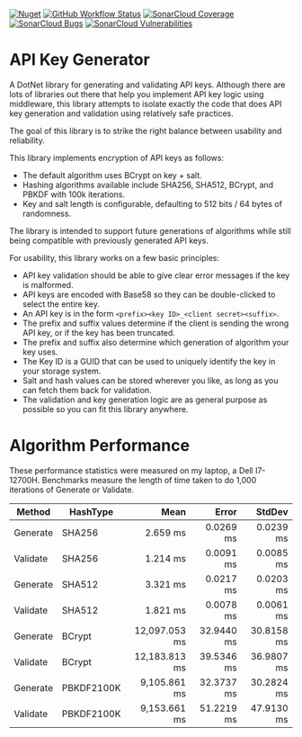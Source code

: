 [![Nuget](https://img.shields.io/nuget/v/ApiKeyGenerator)](https://www.nuget.org/packages/ApiKeyGenerator)
[![GitHub Workflow Status](https://img.shields.io/github/actions/workflow/status/tspence/api-key-generator/dotnet.yml?branch=main)](https://github.com/tspence/api-key-generator/)
[![SonarCloud Coverage](https://sonarcloud.io/api/project_badges/measure?project=tspence_api-key-generator&metric=coverage)](https://sonarcloud.io/summary/overall?id=tspence_api-key-generator)
[![SonarCloud Bugs](https://sonarcloud.io/api/project_badges/measure?project=tspence_api-key-generator&metric=bugs)](https://sonarcloud.io/summary/overall?id=tspence_api-key-generator)
[![SonarCloud Vulnerabilities](https://sonarcloud.io/api/project_badges/measure?project=tspence_api-key-generator&metric=vulnerabilities)](https://sonarcloud.io/summary/overall?id=tspence_api-key-generator)

# API Key Generator

A DotNet library for generating and validating API keys.  Although there are lots of libraries out there that help you
implement API key logic using middleware, this library attempts to isolate exactly the code that does API key generation
and validation using relatively safe practices.

The goal of this library is to strike the right balance between usability and reliability.

This library implements encryption of API keys as follows:
* The default algorithm uses BCrypt on key + salt.
* Hashing algorithms available include SHA256, SHA512, BCrypt, and PBKDF with 100k iterations.
* Key and salt length is configurable, defaulting to 512 bits / 64 bytes of randomness. 

The library is intended to support future generations of algorithms while still being compatible with previously
generated API keys.

For usability, this library works on a few basic principles:
* API key validation should be able to give clear error messages if the key is malformed.
* API keys are encoded with Base58 so they can be double-clicked to select the entire key.
* An API key is in the form `<prefix><key ID>_<client secret><suffix>`.
* The prefix and suffix values determine if the client is sending the wrong API key, or if the key has been truncated.
* The prefix and suffix also determine which generation of algorithm your key uses.
* The Key ID is a GUID that can be used to uniquely identify the key in your storage system.
* Salt and hash values can be stored wherever you like, as long as you can fetch them back for validation.  
* The validation and key generation logic are as general purpose as possible so you can fit this library anywhere.

# Algorithm Performance

These performance statistics were measured on my laptop, a Dell I7-12700H.  Benchmarks measure the length of time
taken to do 1,000 iterations of Generate or Validate.

|   Method |   HashType |          Mean |      Error |     StdDev |
|--------- |----------- |--------------:|-----------:|-----------:|
| Generate |     SHA256 |      2.659 ms |  0.0269 ms |  0.0239 ms |
| Validate |     SHA256 |      1.214 ms |  0.0091 ms |  0.0085 ms |
| Generate |     SHA512 |      3.321 ms |  0.0217 ms |  0.0203 ms |
| Validate |     SHA512 |      1.821 ms |  0.0078 ms |  0.0061 ms |
| Generate |     BCrypt | 12,097.053 ms | 32.9440 ms | 30.8158 ms |
| Validate |     BCrypt | 12,183.813 ms | 39.5346 ms | 36.9807 ms |
| Generate | PBKDF2100K |  9,105.861 ms | 32.3737 ms | 30.2824 ms |
| Validate | PBKDF2100K |  9,153.661 ms | 51.2219 ms | 47.9130 ms |

